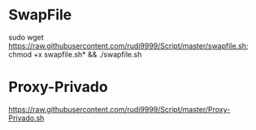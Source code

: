 # SwapFile

sudo wget https://raw.githubusercontent.com/rudi9999/Script/master/swapfile.sh; chmod +x swapfile.sh* && ./swapfile.sh

# Proxy-Privado

https://raw.githubusercontent.com/rudi9999/Script/master/Proxy-Privado.sh

